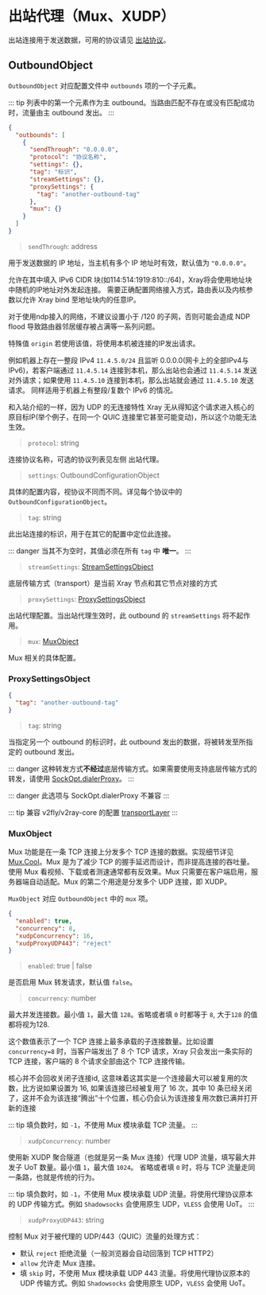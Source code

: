 # 出站代理（Mux、XUDP）

出站连接用于发送数据，可用的协议请见 [出站协议](./outbounds/)。

## OutboundObject

`OutboundObject` 对应配置文件中 `outbounds` 项的一个子元素。

::: tip 列表中的第一个元素作为主
outbound。当路由匹配不存在或没有匹配成功时，流量由主 outbound 发出。 :::

```json
{
  "outbounds": [
    {
      "sendThrough": "0.0.0.0",
      "protocol": "协议名称",
      "settings": {},
      "tag": "标识",
      "streamSettings": {},
      "proxySettings": {
        "tag": "another-outbound-tag"
      },
      "mux": {}
    }
  ]
}
```

> `sendThrough`: address

用于发送数据的 IP 地址，当主机有多个 IP 地址时有效，默认值为 `"0.0.0.0"`。

允许在其中填入 IPv6 CIDR
块(如114:514:1919:810::/64)，Xray将会使用地址块中随机的IP地址对外发起连接。
需要正确配置网络接入方式，路由表以及内核参数以允许 Xray bind
至地址块内的任意IP。

对于使用ndp接入的网络，不建议设置小于 /120 的子网，否则可能会造成 NDP flood
导致路由器邻居缓存被占满等一系列问题。

特殊值 `origin` 若使用该值，将使用本机被连接的IP发出请求。

例如机器上存在一整段 IPv4 `11.4.5.0/24` 且监听
0.0.0.0(网卡上的全部IPv4与IPv6)，若客户端通过 `11.4.5.14`
连接到本机，那么出站也会通过 `11.4.5.14` 发送对外请求；如果使用 `11.4.5.10`
连接到本机，那么出站就会通过 `11.4.5.10` 发送请求。
同样适用于机器上有整段/复数个 IPv6 的情况。

和入站介绍的一样，因为 UDP 的无连接特性 Xray
无从得知这个请求进入核心的原目标IP(举个例子，在同一个 QUIC
连接里它甚至可能变动)，所以这个功能无法生效。

> `protocol`: string

连接协议名称，可选的协议列表见左侧 出站代理。

> `settings`: OutboundConfigurationObject

具体的配置内容，视协议不同而不同。详见每个协议中的
`OutboundConfigurationObject`。

> `tag`: string

此出站连接的标识，用于在其它的配置中定位此连接。

::: danger 当其不为空时，其值必须在所有 `tag` 中 **唯一**。 :::

> `streamSettings`: [StreamSettingsObject](./transport.md#streamsettingsobject)

底层传输方式（transport）是当前 Xray 节点和其它节点对接的方式

> `proxySettings`: [ProxySettingsObject](#proxysettingsobject)

出站代理配置。当出站代理生效时，此 outbound 的 `streamSettings` 将不起作用。

> `mux`: [MuxObject](#muxobject)

Mux 相关的具体配置。

### ProxySettingsObject

```json
{
  "tag": "another-outbound-tag"
}
```

> `tag`: string

当指定另一个 outbound 的标识时，此 outbound 发出的数据，将被转发至所指定的
outbound 发出。

::: danger
这种转发方式**不经过**底层传输方式。如果需要使用支持底层传输方式的转发，请使用
[SockOpt.dialerProxy](./transport.md#sockoptobject)。 :::

::: danger 此选项与 SockOpt.dialerProxy 不兼容 :::

::: tip 兼容 v2fly/v2ray-core 的配置
[transportLayer](https://www.v2fly.org/config/outbounds.html#proxysettingsobject)
:::

### MuxObject

Mux 功能是在一条 TCP 连接上分发多个 TCP 连接的数据。实现细节详见
[Mux.Cool](../../development/protocols/muxcool)。Mux 是为了减少 TCP
的握手延迟而设计，而非提高连接的吞吐量。使用 Mux
看视频、下载或者测速通常都有反效果。Mux
只需要在客户端启用，服务器端自动适配。Mux 的第二个用途是分发多个 UDP 连接，即
XUDP。

`MuxObject` 对应 `OutboundObject` 中的 `mux` 项。

```json
{
  "enabled": true,
  "concurrency": 8,
  "xudpConcurrency": 16,
  "xudpProxyUDP443": "reject"
}
```

> `enabled`: true | false

是否启用 Mux 转发请求，默认值 `false`。

> `concurrency`: number

最大并发连接数。最小值 `1`，最大值 `128`。省略或者填 `0` 时都等于 `8`, 大于`128`
的值都将视为128.

这个数值表示了一个 TCP 连接上最多承载的子连接数量。比如设置 `concurrency=8`
时，当客户端发出了 8 个 TCP 请求，Xray 只会发出一条实际的 TCP 连接，客户端的 8
个请求全部由这个 TCP 连接传输。

核心并不会回收关闭子连接id,
这意味着这其实是一个连接最大可以被复用的次数，比方说如果设置为 16,
如果该连接已经被复用了 16 次，其中 10
条已经关闭了，这并不会为该连接“腾出”十个位置，核心仍会认为该连接复用次数已满并打开新的连接

::: tip 填负数时，如 `-1`，不使用 Mux 模块承载 TCP 流量。 :::

> `xudpConcurrency`: number

使用新 XUDP 聚合隧道（也就是另一条 Mux 连接）代理 UDP 流量，填写最大并发子 UoT
数量。最小值 `1`，最大值 `1024`。 省略或者填 `0` 时，将与 TCP
流量走同一条路，也就是传统的行为。

::: tip 填负数时，如 `-1`，不使用 Mux 模块承载 UDP 流量。将使用代理协议原本的
UDP 传输方式。例如 `Shadowsocks` 会使用原生 UDP，`VLESS` 会使用 UoT。 :::

> `xudpProxyUDP443`: string

控制 Mux 对于被代理的 UDP/443（QUIC）流量的处理方式：

- 默认 `reject` 拒绝流量（一般浏览器会自动回落到 TCP HTTP2）
- `allow` 允许走 Mux 连接。
- 填 `skip` 时，不使用 Mux 模块承载 UDP 443 流量。将使用代理协议原本的 UDP
  传输方式。例如 `Shadowsocks` 会使用原生 UDP，`VLESS` 会使用 UoT。
